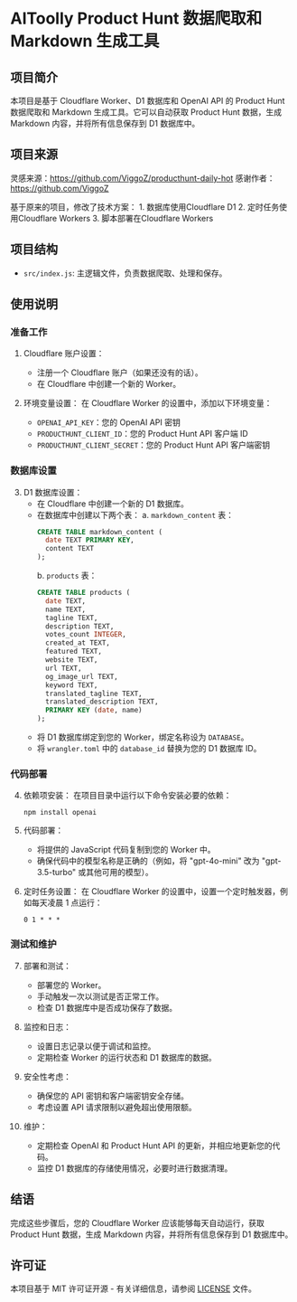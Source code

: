 # AIToolly Product Hunt  数据爬取和 Markdown 生成工具
## 项目简介
本项目是基于 Cloudflare Worker、D1 数据库和 OpenAI API 的 Product Hunt 数据爬取和 Markdown 生成工具。它可以自动获取 Product Hunt 数据，生成 Markdown 内容，并将所有信息保存到 D1 数据库中。

## 项目来源
灵感来源：https://github.com/ViggoZ/producthunt-daily-hot
感谢作者：https://github.com/ViggoZ

基于原来的项目，修改了技术方案：
    1. 数据库使用Cloudflare D1
    2. 定时任务使用Cloudflare Workers
    3. 脚本部署在Cloudflare Workers

## 项目结构
- `src/index.js`: 主逻辑文件，负责数据爬取、处理和保存。

## 使用说明

### 准备工作
1. Cloudflare 账户设置：
   - 注册一个 Cloudflare 账户（如果还没有的话）。
   - 在 Cloudflare 中创建一个新的 Worker。

2. 环境变量设置：
   在 Cloudflare Worker 的设置中，添加以下环境变量：
   - `OPENAI_API_KEY`：您的 OpenAI API 密钥
   - `PRODUCTHUNT_CLIENT_ID`：您的 Product Hunt API 客户端 ID
   - `PRODUCTHUNT_CLIENT_SECRET`：您的 Product Hunt API 客户端密钥

### 数据库设置
3. D1 数据库设置：
   - 在 Cloudflare 中创建一个新的 D1 数据库。
   - 在数据库中创建以下两个表：
     a. `markdown_content` 表：
     ```sql
     CREATE TABLE markdown_content (
       date TEXT PRIMARY KEY,
       content TEXT
     );
     ```
     b. `products` 表：
     ```sql
     CREATE TABLE products (
       date TEXT,
       name TEXT,
       tagline TEXT,
       description TEXT,
       votes_count INTEGER,
       created_at TEXT,
       featured TEXT,
       website TEXT,
       url TEXT,
       og_image_url TEXT,
       keyword TEXT,
       translated_tagline TEXT,
       translated_description TEXT,
       PRIMARY KEY (date, name)
     );
     ```
   - 将 D1 数据库绑定到您的 Worker，绑定名称设为 `DATABASE`。
   - 将 `wrangler.toml` 中的 `database_id` 替换为您的 D1 数据库 ID。

### 代码部署
4. 依赖项安装：
   在项目目录中运行以下命令安装必要的依赖：
   ```
   npm install openai
   ```

5. 代码部署：
   - 将提供的 JavaScript 代码复制到您的 Worker 中。
   - 确保代码中的模型名称是正确的（例如，将 "gpt-4o-mini" 改为 "gpt-3.5-turbo" 或其他可用的模型）。

6. 定时任务设置：
   在 Cloudflare Worker 的设置中，设置一个定时触发器，例如每天凌晨 1 点运行：
   ```
   0 1 * * *
   ```

### 测试和维护
7. 部署和测试：
   - 部署您的 Worker。
   - 手动触发一次以测试是否正常工作。
   - 检查 D1 数据库中是否成功保存了数据。

8. 监控和日志：
   - 设置日志记录以便于调试和监控。
   - 定期检查 Worker 的运行状态和 D1 数据库的数据。

9. 安全性考虑：
   - 确保您的 API 密钥和客户端密钥安全存储。
   - 考虑设置 API 请求限制以避免超出使用限额。

10. 维护：
    - 定期检查 OpenAI 和 Product Hunt API 的更新，并相应地更新您的代码。
    - 监控 D1 数据库的存储使用情况，必要时进行数据清理。

## 结语
完成这些步骤后，您的 Cloudflare Worker 应该能够每天自动运行，获取 Product Hunt 数据，生成 Markdown 内容，并将所有信息保存到 D1 数据库中。

## 许可证
本项目基于 MIT 许可证开源 - 有关详细信息，请参阅 [LICENSE](LICENSE) 文件。
